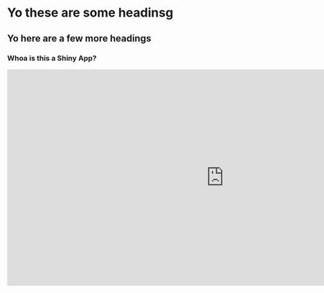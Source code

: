 # Yo these are some headinsg

## Yo here are a few more headings

### Whoa is this a Shiny App?

<iframe src="https://ritvikmath.shinyapps.io/TestShiny/" style="border: none; width: 1000px; height: 500px"></iframe>


